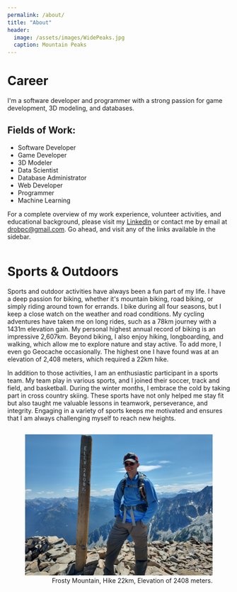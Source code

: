 ```yaml
---
permalink: /about/
title: "About"
header:
  image: /assets/images/WidePeaks.jpg
  caption: Mountain Peaks
---
```

<div>
  <h1>Career</h1>
  <p>I'm a software developer and programmer with a strong passion for game development, 3D modeling, and databases.</p>
  <h2>Fields of Work:</h2>
  <ul>
    <li>Software Developer</li>
    <li>Game Developer</li>
    <li>3D Modeler</li>
    <li>Data Scientist</li>
    <li>Database Administrator</li>
    <li>Web Developer</li>
    <li>Programmer</li>
    <li>Machine Learning</li>
  </ul>
  <p>For a complete overview of my work experience, volunteer activities, and educational background, please visit my <a href="https://www.linkedin.com/in/danielrozek/" target="_blank">LinkedIn</a> or contact me by email at <a href="mailto:drobpc@gmail.com">drobpc@gmail.com</a>. Go ahead, and visit any of the links available in the sidebar.</p>
</div>
<div style="display: flex; align-items: center; flex-direction: column;">
  <div style="flex: 1;">
    <h1>Sports & Outdoors</h1>
    <p>Sports and outdoor activities have always been a fun part of my life. I have a deep passion for biking, whether it's mountain biking, road biking, or simply riding around town for errands. I bike during all four seasons, but I keep a close watch on the weather and road conditions. My cycling adventures have taken me on long rides, such as a 78km journey with a 1431m elevation gain. My personal highest annual record of biking is an impressive 2,607km. Beyond biking, I also enjoy hiking, longboarding, and walking, which allow me to explore nature and stay active. To add more, I even go Geocache occasionally. The highest one I have found was at an elevation of 2,408 meters, which required a 22km hike.</p>
    <p>In addition to those activities, I am an enthusiastic participant in a sports team. My team play in various sports, and I joined their soccer, track and field, and basketball. During the winter months, I embrace the cold by taking part in cross country skiing. These sports have not only helped me stay fit but also taught me valuable lessons in teamwork, perseverance, and integrity. Engaging in a variety of sports keeps me motivated and ensures that I am always challenging myself to reach new heights.</p>
  </div>
  <div style="flex: 1; text-align: right;">
    <figure>
      <img src="/assets/images/FrostyMtn.jpg" alt="Frosty Mountain in Summer">
      <figcaption>Frosty Mountain, Hike 22km, Elevation of 2408 meters.</figcaption>
    </figure>
  </div>
</div>
